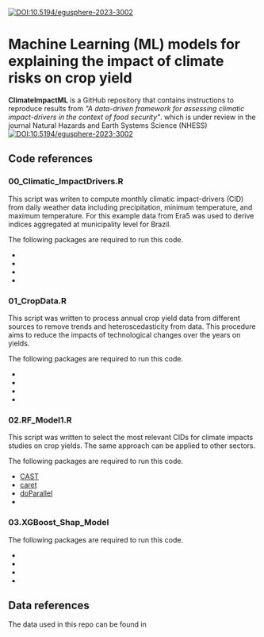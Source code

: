 [![DOI:10.5194/egusphere-2023-3002](http://img.shields.io/badge/DOI-10.5194/egusphere.2023.3002-0080ff.svg)](https://doi.org/10.5194/egusphere-2023-3002)

# Machine Learning (ML) models for explaining the impact of climate risks on crop yield

**ClimateImpactML** is a GitHub repository that contains instructions to reproduce results from *"A data-driven framework for assessing climatic impact-drivers in the context of food security"*. which is under review in the journal Natural Hazards and Earth Systems Science (NHESS) [![DOI:10.5194/egusphere-2023-3002](http://img.shields.io/badge/DOI-10.5194/egusphere.2023.3002-0080ff.svg)](https://doi.org/10.5194/egusphere-2023-3002)

## Code references
### 00_Climatic_ImpactDrivers.R

This script was writen to compute monthly climatic impact-drivers (CID) from daily weather data including precipitation, minimum temperature, and maximum temperature. For this example data from Era5 was used to derive indices aggregated at municipality level for Brazil.

The following packages are required to run this code.

- []()
- []()
- []()
- []()

### 01_CropData.R

This script was written to process annual crop yield data from different sources to remove trends and heteroscedasticity from data. This procedure aims to reduce the impacts of technological changes over the years on yields.

The following packages are required to run this code.

- []()
- []()
- []()
- []()

### 02.RF_Model1.R

This script was written to select the most relevant CIDs for climate impacts studies on crop yields. The same approach can be applied to other sectors.

The following packages are required to run this code.

- [CAST](https://cran.r-project.org/web/packages/CAST/CAST.pdf)
- [caret](https://cran.r-project.org/web/packages/caret/caret.pdf)
- [doParallel](https://cran.r-project.org/web/packages/doParallel/doParallel.pdf)
- []()

### 03.XGBoost_Shap_Model

The following packages are required to run this code.

- []()
- []()
- []()
- []()

## Data references



The data used in this repo can be found in <!-- [![DOI](https://sandbox.zenodo.org/badge/DOI/10.5281/zenodo.12612860.svg)](https://handle.stage.datacite.org/10.5281/zenodo.12612860) -->
